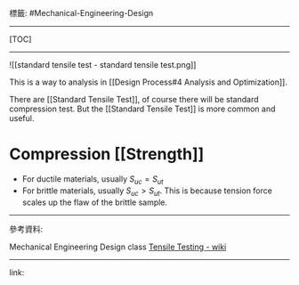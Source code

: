 標籤: #Mechanical-Engineering-Design 

---

[TOC]

---

![[standard tensile test - standard tensile test.png]]

This is a way to analysis in [[Design Process#4 Analysis and Optimization]].

There are [[Standard Tensile Test]], of course there will be standard compression test. But the [[Standard Tensile Test]] is more common and useful.

# Compression [[Strength]]

- For ductile materials, usually $S_{uc} = S_{ut}$
- For brittle materials, usually $S_{uc} > S_{ut}$. This is because tension force scales up the flaw of the brittle sample.

---

參考資料:

Mechanical Engineering Design class
[Tensile Testing - wiki](https://en.wikipedia.org/wiki/Tensile_testing)

---

link:

